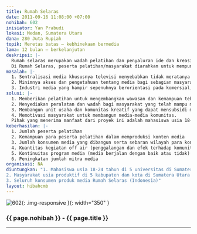 ```yaml
---
title: Rumah Selaras
date: 2011-09-16 11:08:00 +07:00
nohibah: 602
inisiator: Yan Prabudi
lokasi: Medan, Sumatera Utara
dana: 280 Juta Rupiah
topik: Meretas batas – kebhinekaan bermedia
lama: 12 bulan – berkelanjutan
deskripsi: |-
  Rumah selaras merupakan wadah pelatihan dan penyaluran ide dan kreasi rakyat. Rumah Selaras memberikan pelatihan berupa wawasan tentang peran dan fungsi media, serta kemampuan teknis produksi konten media.
  Di Rumah Selaras, peserta pelatihan/masyarakat diarahkan untuk mempunyai kesadaran bermedia dan dapat menyalurkan dan merealisasikan ide atau gagasan tentang konten media sesuai dengan kebutuhan mereka. Rumah Selaras menyediakan tempat pelatihan, peralatan dan wadah penyaluran ide berupa media kreasi rakyat (Web TV dan web portal, bioskop rakyat, dan media kampanye keliling). Media-media tersebut akan diisi oleh karya para peserta pelatihan dan Rumah Selaras.
masalah: |-
  1. Sentralisasi media khususnya televisi menyebabkan tidak meratanya sebaran informasi dan konten media dan minimnya konten lokal. Masyarakat di daerah selalu disuguhkan hal-hal yang terkadang tidak sesuai dengan kebutuhan dan problematika kehidupan mereka. Hal ini juga dapat berdampak pada hilangnya jati diri masyarakat.
  2. Minimnya akses dan pengetahuan tentang media bagi sebagian masyarakat di daerah khususnya di Sumatera Utara. Mahasiswa yang berpotensi besar sebagai praktisi media, juga seringkali terkendala oleh keterbatasan peralatan dan pengetahuan teknis produksi konten media.
  3. Industri media yang hampir sepenuhnya berorientasi pada komersial, menyebabkan penyusunan konten media yang berorientasi komersial juga. Peran edukasi, informasi dan kontrol sosial media terkadang menjadi kabur. Isu-isu program yang mendukung multikulturalisme, peningkatan kesehatan, dan pendidikan masyarakat, budaya kemanusiaan serta lingkungan hidup menjadi program sekunder atau bahkan tertier.
solusi: |-
  1. Memberikan pelatihan untuk mengembangkan wawasan dan kemampuan teknis produksi konten media bagi masyarakat dan mahasiswa. Dengan modal pengetahuan tersebut mereka diharapkan dapat memproduksi konten-konten media yang sesuai dengan kebutuhan lokal dan sesuai dengan fungsi media.
  2. Menyediakan peralatan dan wadah bagi masyarakat yang telah mampu memproduksi konten media lewat sejumlah media seperti web TV, web portal, bioskop rakyat dan kampanye keliling.
  3. Membangun unit usaha dan komunitas kreatif yang dapat mensubsidi media yang dibangun. Dengan cara ini media dibangun tidak untuk tujuan komersil atau hanya mencari keuntungan. Sehingga independensi dapat terjaga. Dan konsistensi untuk mengusung isu-isu multikulturalisme, peningkatan kesehatan dan pendidikan masyarakat, budaya kemanusiaan dan lingkungan hidup dapat dijaga.
  4. Memotivasi masyarakat untuk membangun media-media komunitas.
  Pihak yang menerima manfaat dari proyek ini adalah mahasiswa usia 18-24 tahun di 5 universitas di Sumatera Utara, masyarakat usia produktif di 5 kabupaten dan kota di Sumatera Utara, dan seluruh konsumen produk media Rumah Selaras (Indonesia)
keberhasilan: |-
  1. Jumlah peserta pelatihan
  2. Kemampuan para peserta pelatihan dalam memproduksi konten media
  3. Jumlah konsumen media yang dibangun serta sebaran wilayah para konsumen tersebut
  4. Kuantitas kegiatan off air (penggalangan dan efek terhadap komunitas yang dibangun lewat media).
  5. Kontinuitas program media (media berjalan dengan baik atau tidak)
  6. Peningkatan jumlah mitra media
organisasi: NA
diuntungkan: "1. Mahasiswa usia 18-24 tahun di 5 universitas di Sumatera Utara
2. Masyarakat usia produktif di 5 kabupaten dan kota di Sumatera Utara
3. Seluruh konsumen produk media Rumah Selaras (Indonesia)"
layout: hibahcmb
---
```


![602](/static/img/hibahcmb/602.png){: .img-responsive }{: width="350" }

### {{ page.nohibah }} - {{ page.title }}

---

